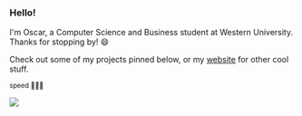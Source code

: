 ### Hello! 

I'm Oscar, a Computer Science and Business student at Western University. Thanks for stopping by! 😄

Check out some of my projects pinned below, or my [website](http://awwscar.ca/) for other cool stuff.

<sub>speed 🏃‍♂️💨</sub>

<img src="https://monkey-widget.vercel.app/api/user/exodius"/>

<!---
LordExodius/LordExodius is a ✨ special ✨ repository because its `README.md` (this file) appears on your GitHub profile.
You can click the Preview link to take a look at your changes.
--->
